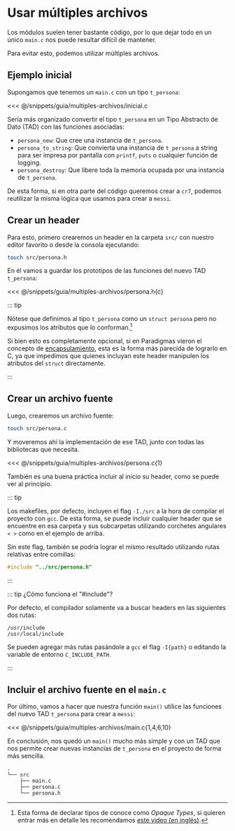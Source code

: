 # Usar múltiples archivos

Los módulos suelen tener bastante código, por lo que dejar todo en un único
`main.c` nos puede resultar difícil de mantener.

Para evitar esto, podemos utilizar múltiples archivos.

## Ejemplo inicial

Supongamos que tenemos un `main.c` con un tipo `t_persona`:

<<< @/snippets/guia/multiples-archivos/inicial.c

Sería más organizado convertir el tipo `t_persona` en un Tipo Abstracto de Dato
(TAD) con las funciones asociadas:

- `persona_new`: Que cree una instancia de `t_persona`.
- `persona_to_string`: Que convierta una instancia de `t_persona` a string para
ser impresa por pantalla con `printf`, `puts` o cualquier función de logging.
- `persona_destroy`: Que libere toda la memoria ocupada por una instancia de
`t_persona`.

De esta forma, si en otra parte del código queremos crear a `cr7`, podemos
reutilizar la misma lógica que usamos para crear a `messi`.

## Crear un header

Para esto, primero crearemos un header en la carpeta `src/` con nuestro editor
favorito o desde la consola ejecutando:

```bash
touch src/persona.h
```

En él vamos a guardar los prototipos de las funciones del nuevo TAD `t_persona`:

<<< @/snippets/guia/multiples-archivos/persona.h{c}

::: tip

Nótese que definimos al tipo `t_persona` como un `struct persona` pero no
expusimos los atributos que lo conforman.[^1]

Si bien esto es completamente opcional, si en Paradigmas vieron el concepto de
[encapsulamiento](https://es.wikipedia.org/wiki/Encapsulamiento_(inform%C3%A1tica)),
esta es la forma más parecida de lograrlo en C, ya que impedimos que quienes
incluyan este header manipulen los atributos del `struct` directamente.

:::

## Crear un archivo fuente

Luego, crearemos un archivo fuente:

```bash
touch src/persona.c
```

Y moveremos ahí la implementación de ese TAD, junto con todas las bibliotecas
que necesita.

<<< @/snippets/guia/multiples-archivos/persona.c{1}

También es una buena práctica incluir al inicio su header, como se puede ver al
principio.

::: tip

Los makefiles, por defecto, incluyen el flag `-I./src` a la hora de compilar
el proyecto con `gcc`. De esta forma, se puede incluir cualquier header que se
encuentre en esa carpeta y sus subcarpetas utilizando corchetes angulares
`< >` como en el ejemplo de arriba.

Sin este flag, también se podría lograr el mismo resultado utilizando rutas
relativas entre comillas:

```c
#include "../src/persona.h"
```

:::

::: tip ¿Cómo funciona el "#include"?

Por defecto, el compilador solamente va a buscar headers en las siguientes dos
rutas:


```
/usr/include
/usr/local/include
```

Se pueden agregar más rutas pasándole a `gcc` el flag `-I{path}` o editando la
variable de entorno `C_INCLUDE_PATH`.

:::

## Incluir el archivo fuente en el `main.c`

Por último, vamos a hacer que nuestra función `main()` utilice las funciones del
nuevo TAD `t_persona` para crear a `messi`:

<<< @/snippets/guia/multiples-archivos/main.c{1,4,6,10}

En conclusión, nos quedó un `main()` mucho más simple y con un TAD que nos
permite crear nuevas instancias de `t_persona` en el proyecto de forma más
sencilla.

```
.
└── src
    ├── main.c
    ├── persona.c
    └── persona.h
```

[^1]: Esta forma de declarar tipos de conoce como _Opaque Types_, si quieren
entrar más en detalle les recomendamos
[este video (en inglés)](https://www.youtube.com/watch?v=TsUOhPsZk6k).
